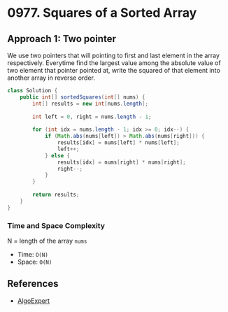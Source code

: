 # 0977. Squares of a Sorted Array

## Approach 1: Two pointer
We use two pointers that will pointing to first and last element in the array respectively. Everytime find the largest value among the absolute value of two element that pointer pointed at, write the squared of that element into another array in reverse order.

```Java
class Solution {
    public int[] sortedSquares(int[] nums) {
        int[] results = new int[nums.length];
    
        int left = 0, right = nums.length - 1;
        
        for (int idx = nums.length - 1; idx >= 0; idx--) {
            if (Math.abs(nums[left]) > Math.abs(nums[right])) {
                results[idx] = nums[left] * nums[left];
                left++;
            } else {
                results[idx] = nums[right] * nums[right];
                right--;
            }
        }
        
        return results;
    }
}
```

### Time and Space Complexity

N = length of the array `nums`
- Time: `O(N)`
- Space: `O(N)`

## References
- [AlgoExpert](https://www.algoexpert.io/questions/Sorted%20Squared%20Array)